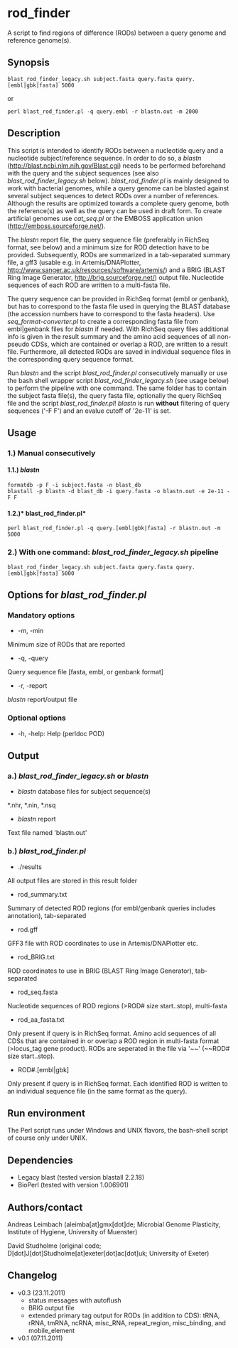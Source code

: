 rod_finder
==========

A script to find regions of difference (RODs) between a query genome and reference genome(s).

## Synopsis

    blast_rod_finder_legacy.sh subject.fasta query.fasta query.[embl|gbk|fasta] 5000

or

    perl blast_rod_finder.pl -q query.embl -r blastn.out -m 2000

## Description

This script is intended to identify RODs between a nucleotide query and a nucleotide subject/reference sequence. In order to do so, a *blastn* (http://blast.ncbi.nlm.nih.gov/Blast.cgi) needs to be performed beforehand with the query and the subject sequences (see also *blast_rod_finder_legacy.sh* below). *blast_rod_finder.pl* is mainly designed to work with bacterial genomes, while a query genome can be blasted against several subject sequences to detect RODs over a number of references. Although the results are optimized towards a complete query genome, both the reference(s) as well as the query can be used in draft form. To create artificial genomes use *cat_seq.pl* or the EMBOSS application union (http://emboss.sourceforge.net/).

The *blastn* report file, the query sequence file (preferably in RichSeq format, see below) and a minimum size for ROD detection have to be provided. Subsequently, RODs are summarized in a tab-separated summary file, a gff3 (usable e.g. in Artemis/DNAPlotter, http://www.sanger.ac.uk/resources/software/artemis/) and a BRIG (BLAST Ring Image Generator, http://brig.sourceforge.net/) output file. Nucleotide sequences of each ROD are written to a multi-fasta file.

The query sequence can be provided in RichSeq format (embl or genbank), but has to correspond to the fasta file used in querying the BLAST database (the accession numbers have to correspond to the fasta headers). Use *seq_format-converter.pl* to create a corresponding fasta file from embl|genbank files for *blastn* if needed. With RichSeq query files additional info is given in the result summary and the amino acid sequences of all non-pseudo CDSs, which are contained or overlap a ROD, are written to a result file. Furthermore, all detected RODs are saved in individual sequence files in the corresponding query sequence format.

Run *blastn* and the script *blast_rod_finder.pl* consecutively manually or use the bash shell wrapper script *blast_rod_finder_legacy.sh* (see usage below) to perform the pipeline with one command. The same folder has to contain the subject fasta file(s), the query fasta file, optionally the query RichSeq file and the script *blast_rod_finder.pl*! *blastn* is run **without** filtering of query sequences ('-F F') and an evalue cutoff of '2e-11' is set.

## Usage

### 1.) Manual consecutively

#### 1.1.) *blastn*

    formatdb -p F -i subject.fasta -n blast_db
    blastall -p blastn -d blast_db -i query.fasta -o blastn.out -e 2e-11 -F F

#### 1.2.)* blast_rod_finder.pl*

    perl blast_rod_finder.pl -q query.[embl|gbk|fasta] -r blastn.out -m 5000

### 2.) With one command: *blast_rod_finder_legacy.sh* pipeline

    blast_rod_finder_legacy.sh subject.fasta query.fasta query.[embl|gbk|fasta] 5000

## Options for *blast_rod_finder.pl*

### Mandatory options

* -m, -min

Minimum size of RODs that are reported

* -q, -query

Query sequence file [fasta, embl, or genbank format]

* -r, -report

*blastn* report/output file

### Optional options

* -h, -help:   Help (perldoc POD)

## Output

### a.) *blast_rod_finder_legacy.sh* or *blastn*

* *blastn* database files for subject sequence(s)

\*.nhr, \*.nin, \*.nsq

* *blastn* report

Text file named 'blastn.out'

### b.) *blast_rod_finder.pl*

* ./results

All output files are stored in this result folder

* rod_summary.txt

Summary of detected ROD regions (for embl/genbank queries includes annotation), tab-separated

* rod.gff

GFF3 file with ROD coordinates to use in Artemis/DNAPlotter etc.

* rod_BRIG.txt

ROD coordinates to use in BRIG (BLAST Ring Image Generator), tab-separated

* rod_seq.fasta

Nucleotide sequences of ROD regions (>ROD# size start..stop), multi-fasta

* rod_aa_fasta.txt

Only present if query is in RichSeq format. Amino acid sequences of all CDSs that are contained in or overlap a ROD region in multi-fasta format (>locus_tag gene product). RODs are seperated in the file via '\~\~' (\~\~ROD# size start..stop).

* ROD#.[embl|gbk]

Only present if query is in RichSeq format. Each identified ROD is written to an individual sequence file (in the same format as the query).

## Run environment

The Perl script runs under Windows and UNIX flavors, the bash-shell script of course only under UNIX.

## Dependencies

* Legacy blast (tested version blastall 2.2.18)
* BioPerl (tested with version 1.006901)

## Authors/contact

Andreas Leimbach (aleimba[at]gmx[dot]de; Microbial Genome Plasticity, Institute of Hygiene, University of Muenster)

David Studholme (original code; D[dot]J[dot]Studholme[at]exeter[dot]ac[dot]uk; University of Exeter) 

## Changelog

* v0.3 (23.11.2011)
    - status messages with autoflush
    - BRIG output file
    - extended primary tag output for RODs (in addition to CDS): tRNA, rRNA, tmRNA, ncRNA, misc_RNA, repeat_region, misc_binding, and mobile_element
* v0.1 (07.11.2011)